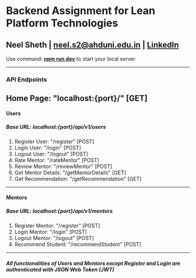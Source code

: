 # Backend Assignment for **Lean Platform Technologies**

## **Neel Sheth | neel.s2@ahduni.edu.in | [LinkedIn](https://www.linkedin.com/in/neel-sheth-4779641bb/)**

Use command: **<ins>npm run dev</ins>** to start your local server

-------------------------------------------------------------------------------------------------------------------------------------------
### **API Endpoints**

Home Page: "localhost:{port}/" [GET]
-------------------------------------------------------------------------------------------------------------------------------------------

#### **Users**
##### Base URL: localhost:{port}/api/v1/users
  1.  Register User: "/register" [POST]
  2.  Login User: "/login" [POST]
  3.  Logout User: "/logout" [POST]
  4.  Rate Mentor: "/rateMentor" [POST]
  5.  Review Mentor: "/reviewMentor" [POST]
  6.  Get Mentor Details: "/getMentorDetails" [GET]
  7.  Get Recommendation: "/getRecommendation" [GET]
-------------------------------------------------------------------------------------------------------------------------------------------

#### **Mentors**
##### Base URL: localhost:{port}/api/v1/mentors
  1.  Register Mentor: "/register" [POST]
  2.  Login Mentor: "/login" [POST]
  3.  Logout Mentor: "/logout" [POST]
  4.  Recommend Student: "/recommendStudent" [POST]

-------------------------------------------------------------------------------------------------------------------------------------------

##### All functionalities of Users and Mentors except Register and Login are authenticated with JSON Web Token (JWT)
